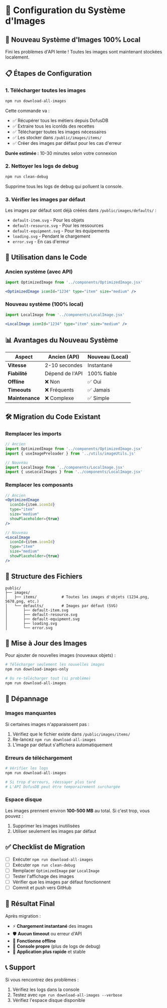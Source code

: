 # 🎨 Configuration du Système d'Images

## 🚀 **Nouveau Système d'Images 100% Local**

Fini les problèmes d'API lente ! Toutes les images sont maintenant stockées localement.

## 📋 **Étapes de Configuration**

### 1. **Télécharger toutes les images**
```bash
npm run download-all-images
```

Cette commande va :
- ✅ Récupérer tous les métiers depuis DofusDB
- ✅ Extraire tous les iconIds des recettes
- ✅ Télécharger toutes les images nécessaires
- ✅ Les stocker dans `/public/images/items/`
- ✅ Créer des images par défaut pour les cas d'erreur

**Durée estimée :** 10-30 minutes selon votre connexion

### 2. **Nettoyer les logs de debug**
```bash
npm run clean-debug
```

Supprime tous les logs de debug qui polluent la console.

### 3. **Vérifier les images par défaut**

Les images par défaut sont déjà créées dans `/public/images/defaults/` :
- `default-item.svg` - Pour les objets
- `default-resource.svg` - Pour les ressources  
- `default-equipment.svg` - Pour les équipements
- `loading.svg` - Pendant le chargement
- `error.svg` - En cas d'erreur

## 🔧 **Utilisation dans le Code**

### **Ancien système (avec API)**
```jsx
import OptimizedImage from '../components/OptimizedImage.jsx'

<OptimizedImage iconId="1234" type="item" size="medium" />
```

### **Nouveau système (100% local)**
```jsx
import LocalImage from '../components/LocalImage.jsx'

<LocalImage iconId="1234" type="item" size="medium" />
```

## 📊 **Avantages du Nouveau Système**

| Aspect | Ancien (API) | Nouveau (Local) |
|--------|-------------|-----------------|
| **Vitesse** | 2-10 secondes | Instantané |
| **Fiabilité** | Dépend de l'API | 100% fiable |
| **Offline** | ❌ Non | ✅ Oui |
| **Timeouts** | ❌ Fréquents | ✅ Jamais |
| **Maintenance** | ❌ Complexe | ✅ Simple |

## 🛠️ **Migration du Code Existant**

### **Remplacer les imports**
```jsx
// Ancien
import OptimizedImage from '../components/OptimizedImage.jsx'
import { useImagePreloader } from '../utils/imageUtils.js'

// Nouveau  
import LocalImage from '../components/LocalImage.jsx'
import { useLocalImages } from '../components/LocalImage.jsx'
```

### **Remplacer les composants**
```jsx
// Ancien
<OptimizedImage 
  iconId={item.iconId} 
  type="item" 
  size="medium"
  showPlaceholder={true}
/>

// Nouveau
<LocalImage 
  iconId={item.iconId} 
  type="item" 
  size="medium"
  showPlaceholder={true}
/>
```

## 📁 **Structure des Fichiers**

```
public/
├── images/
│   ├── items/           # Toutes les images d'objets (1234.png, 5678.png, etc.)
│   └── defaults/        # Images par défaut (SVG)
│       ├── default-item.svg
│       ├── default-resource.svg
│       ├── default-equipment.svg
│       ├── loading.svg
│       └── error.svg
```

## 🔄 **Mise à Jour des Images**

Pour ajouter de nouvelles images (nouveaux objets) :

```bash
# Télécharger seulement les nouvelles images
npm run download-images-only

# Ou re-télécharger tout (si problème)
npm run download-all-images
```

## 🐛 **Dépannage**

### **Images manquantes**
Si certaines images n'apparaissent pas :
1. Vérifiez que le fichier existe dans `/public/images/items/`
2. Re-lancez `npm run download-all-images`
3. L'image par défaut s'affichera automatiquement

### **Erreurs de téléchargement**
```bash
# Vérifier les logs
npm run download-all-images

# Si trop d'erreurs, réessayer plus tard
# L'API DofusDB peut être temporairement surchargée
```

### **Espace disque**
Les images prennent environ **100-500 MB** au total.
Si c'est trop, vous pouvez :
1. Supprimer les images inutilisées
2. Utiliser seulement les images par défaut

## ✅ **Checklist de Migration**

- [ ] Exécuter `npm run download-all-images`
- [ ] Exécuter `npm run clean-debug`  
- [ ] Remplacer `OptimizedImage` par `LocalImage`
- [ ] Tester l'affichage des images
- [ ] Vérifier que les images par défaut fonctionnent
- [ ] Commit et push vers GitHub

## 🎯 **Résultat Final**

Après migration :
- ⚡ **Chargement instantané** des images
- 🛡️ **Aucun timeout** ou erreur d'API
- 📱 **Fonctionne offline**
- 🧹 **Console propre** (plus de logs de debug)
- 🚀 **Application plus rapide** et stable

## 📞 **Support**

Si vous rencontrez des problèmes :
1. Vérifiez les logs dans la console
2. Testez avec `npm run download-all-images --verbose`
3. Vérifiez l'espace disque disponible
